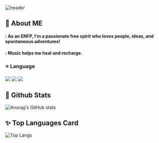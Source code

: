 
  <!--Header-->
  ![header](https://capsule-render.vercel.app/api?type=Soft&color=gradient&height=300&section=header&text=Believe%20in%20youreslf%20%F0%9F%A4%97)

<div>
  <!--Body-->

  ## :yellow_heart: About ME
  #### : As an ENFP, I’m a passionate free spirit who loves people, ideas, and spontaneous adventures!
  #### : Music helps me heal and recharge.

  ### :star: Language
  <!--Python-->
  <img src="https://img.shields.io/badge/Python-3776AB?style=flat-square&logo=Python&logoColor=white"/>
  <!--JavaScript-->
  <img src="https://img.shields.io/badge/JavaScript-F7DF1E?style=flat-square&logo=JavaScript&logoColor=white"/>
  <!--C-->
  <img src="https://img.shields.io/badge/C-A8B9CC?style=flat-square&logo=C&logoColor=white"/>

  ## :dizzy: Github Stats
  ![Anurag's GitHub stats](https://github-readme-stats.vercel.app/api?username=CHE1210) 

  ## :sparkles: Top Languages Card
  ![Top Langs](https://github-readme-stats.vercel.app/api/top-langs/?username=CHE1210)
